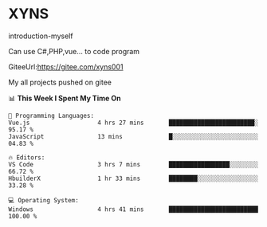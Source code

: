# XYNS
introduction-myself

Can use C#,PHP,vue... to code program

GiteeUrl:https://gitee.com/xyns001

My all projects pushed on gitee

<!--START_SECTION:waka-->
📊 **This Week I Spent My Time On** 

```text
💬 Programming Languages: 
Vue.js                   4 hrs 27 mins       ████████████████████████░   95.17 % 
JavaScript               13 mins             █░░░░░░░░░░░░░░░░░░░░░░░░   04.83 % 

🔥 Editors: 
VS Code                  3 hrs 7 mins        █████████████████░░░░░░░░   66.72 % 
HbuilderX                1 hr 33 mins        ████████░░░░░░░░░░░░░░░░░   33.28 % 

💻 Operating System: 
Windows                  4 hrs 41 mins       █████████████████████████   100.00 % 
```


<!--END_SECTION:waka-->
